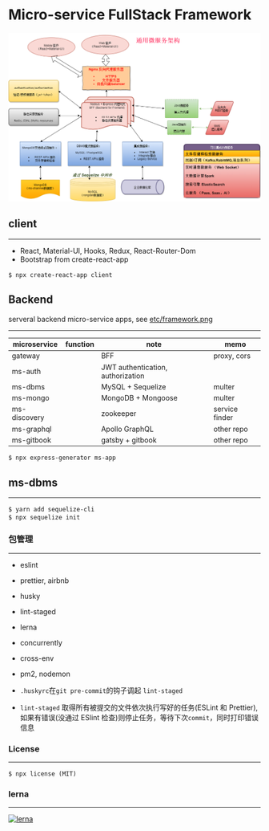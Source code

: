 # Micro-service FullStack Framework

![Framework](etc/framework.png)

## client

---

- React, Material-UI, Hooks, Redux, React-Router-Dom
- Bootstrap from create-react-app

```shell
$ npx create-react-app client
```

## Backend

serveral backend micro-service apps, see [etc/framework.png](etc/framework.png)

---

| microservice | function | note                              | memo           |
| ------------ | -------- | --------------------------------- | -------------- |
| gateway      |          | BFF                               | proxy, cors    |
| ms-auth      |          | JWT authentication, authorization |                |
| ms-dbms      |          | MySQL + Sequelize                 | multer         |
| ms-mongo     |          | MongoDB + Mongoose                | multer         |
| ms-discovery |          | zookeeper                         | service finder |
| ms-graphql   |          | Apollo GraphQL                    | other repo     |
| ms-gitbook   |          | gatsby + gitbook                  | other repo     |

```shell
$ npx express-generator ms-app
```

## ms-dbms

---

```shell
$ yarn add sequelize-cli
$ npx sequelize init
```

### 包管理

---

- eslint
- prettier, airbnb
- husky
- lint-staged
- lerna
- concurrently
- cross-env
- pm2, nodemon

- `.huskyrc`在`git pre-commit`的钩子调起 `lint-staged`
- `lint-staged` 取得所有被提交的文件依次执行写好的任务(ESLint 和 Prettier), 如果有错误(没通过 ESlint 检查)则停止任务，等待下次`commit`，同时打印错误信息

### License

---

```text
$ npx license (MIT)
```

### lerna

---

[![lerna](https://img.shields.io/badge/maintained%20with-lerna-cc00ff.svg)](https://lerna.js.org/)

